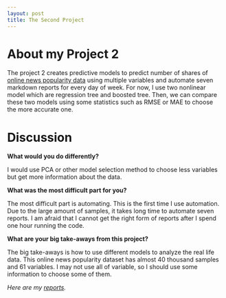 ```yaml
---
layout: post
title: The Second Project
---
```


# About my Project 2

The project 2 creates predictive models to predict number of shares of [online news popularity data](https://archive.ics.uci.edu/ml/datasets/Online+News+Popularity) using multiple variables and automate seven markdown reports for every day of week. For now, I use two nonlinear model which are regression tree and boosted tree. Then, we can compare these two models using some statistics such as RMSE or MAE to choose the more accurate one. 

# Discussion

**What would you do differently?**

I would use PCA or other model selection method to choose less variables but get more information about the data. 

**What was the most difficult part for you?**

The most difficult part is automating. This is the first time I use automation. Due to the large amount of samples, it takes long time to automate seven reports. I am afraid that I cannot get the right form of reports after I spend one hour running the code. 

**What are your big take-aways from this project?**

The big take-aways is how to use different models to analyze the real life data. This online news popularity dataset has almost 40 thousand samples and 61 variables. I may not use all of variable, so I should use some information to choose some of them. 

*Here are my [reports](https://yuyaooo.github.io/Project2/).*
